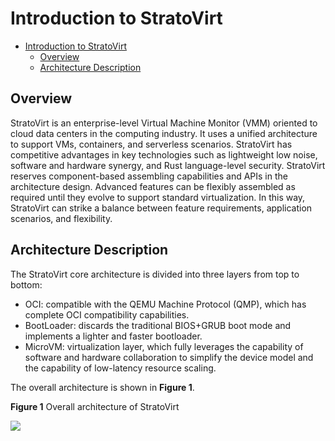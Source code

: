 # Introduction to StratoVirt


- [Introduction to StratoVirt](#introduction-to-stratovirt)
  - [Overview](#overview)
  - [Architecture Description](#architecture-description)

## Overview

StratoVirt is an enterprise-level Virtual Machine Monitor (VMM) oriented to cloud data centers in the computing industry. It uses a unified architecture to support VMs, containers, and serverless scenarios. StratoVirt has competitive advantages in key technologies such as lightweight low noise, software and hardware synergy, and Rust language-level security.
StratoVirt reserves component-based assembling capabilities and APIs in the architecture design. Advanced features can be flexibly assembled as required until they evolve to support standard virtualization. In this way, StratoVirt can strike a balance between feature requirements, application scenarios, and flexibility.



## Architecture Description

The StratoVirt core architecture is divided into three layers from top to bottom:

- OCI: compatible with the QEMU Machine Protocol (QMP), which has complete OCI compatibility capabilities.
- BootLoader: discards the traditional BIOS+GRUB boot mode and implements a lighter and faster bootloader.
- MicroVM: virtualization layer, which fully leverages the capability of software and hardware collaboration to simplify the device model and the capability of low-latency resource scaling.

The overall architecture is shown in **Figure 1**.

**Figure 1** Overall architecture of StratoVirt

![](./figures/arc.png)



